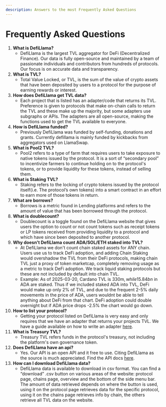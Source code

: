 ```yaml
---
description: Answers to the most Frequently Asked Questions
---
```


# Frequently Asked Questions

1. **What is DefiLlama?**
   * DefiLlama is the largest TVL aggregator for DeFi (Decentralized Finance). Our data is fully open-source and maintained by a team of passionate individuals and contributors from hundreds of protocols. Our focus is on accurate data and transparency.
2. **What is TVL?**
   * Total Value Locked, or TVL, is the sum of the value of crypto assets that have been deposited by users to a protocol for the purpose of earning rewards or interest.
3. **How does DefiLlama get TVL data?**
   * Each project that is listed has an adapter/code that returns its TVL. Preference is given to protocols that make on-chain calls to return the TVL and these make up the majority, but some adapters use subgraphs or APIs. The adapters are all open-source, making the functions used to get the TVL available to everyone.
4. **How is DefiLlama funded?**
   * Previously DefiLlama was funded by self-funding, donations and grants. Currently defillama is mainly funded by kickbacks from aggregators used on LlamaSwap.
5. **What is Pool2 TVL?**
   * Pool2 refers to a type of farm that requires users to take exposure to native tokens issued by the protocol. It is a sort of “secondary pool” to incentivize farmers to continue holding on to the protocol's tokens, or to provide liquidity for these tokens, instead of selling them.
6. **What is Staking TVL?**
   * Staking refers to the locking of crypto tokens issued by the protocol itself(i.e. The protocol’s own tokens) into a smart contract in an effort to earn more of those tokens in return.
7. **What are borrows?**
   * Borrows is a metric found in Lending platforms and refers to the amount of value that has been borrowed through the protocol.
8. **What is doublecount?**
   * Doublecount is a toggle found on the DefiLlama website that gives users the option to count or not count tokens such as receipt tokens or LP tokens received from providing liquidity to a protocol and which have since been deposited to another protocol.
9. **Why doesn't DefiLlama count ADA/SOL/ETH staked into TVL?**
   * At DefiLlama we don't count chain staked assets for ANY chain. Users use us to track DeFi adoption, and adding Chain Staking would overshadow the TVL from their DeFi protocols, making chain TVL just a proxy of token marketcap, completely removing usage as a metric to track DeFi adoption. We track liquid staking protocols but these are not included by default into chain TVL.
   * Example: As of 2025-03-20, Cardano TVL is 330m$, while 15.84bn$ in ADA are staked. Thus if we included staked ADA into TVL, DeFi would make up only 2% of TVL, and due to the frequent 2-5% daily movements in the price of ADA, users wouldnt be able to tell anything about DeFi from that chart. DeFi adoption could double overnight but if ADA price drops -2.5% the chart would go down.
10. **How to list your protocol?**
    * Getting your protocol listed on DefiLlama is very easy and only requires that we have an adapter that returns your projects TVL. We have a guide available on how to write an adapter [here](https://docs.llama.fi/list-your-project/submit-a-project).
11. **What is Treasury TVL?**
    * Treasury TVL refers funds in the protocol's treasury, not including the platform's own governance token.
12. **Does DefiLlama have an api?**
    * Yes. Our API is an open API and it free to use. Citing DefiLlama as the source is much appreciated. Find the API docs [here](https://defillama.com/docs/api).
13. **How can I download DefiLlama data?**
    * DefiLlama data is available to download in csv format. You can find a “download” .csv button on various areas of the website: protocol page, chains page, overview and the bottom of the side menu bar. The amount of data retrieved depends on where the button is used, using it on the protocol page retrieves data for the specific protocol, using it on the chains page retrieves info by chain, the others retrieve all TVL data on the website.
